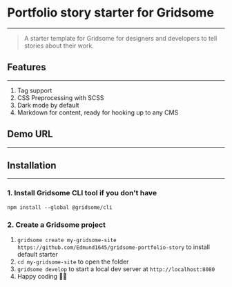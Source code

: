 # Portfolio story starter for Gridsome
---

> A starter template for Gridsome for designers and developers to tell stories about their work.



## Features
---
1. Tag support
2. CSS Preprocessing with SCSS
3. Dark mode by default
4. Markdown for content, ready for hooking up to any CMS

## Demo URL
---

## Installation
---

### 1. Install Gridsome CLI tool if you don't have

`npm install --global @gridsome/cli`

### 2. Create a Gridsome project

1. `gridsome create my-gridsome-site https://github.com/Edmund1645/gridsome-portfolio-story` to install default starter
2. `cd my-gridsome-site` to open the folder
3. `gridsome develop` to start a local dev server at `http://localhost:8080`
4. Happy coding 🎉🙌
